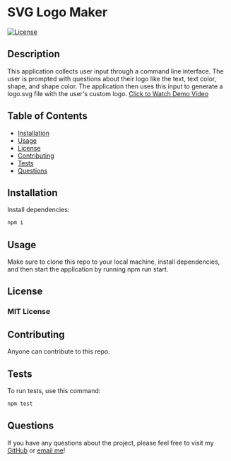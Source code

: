 # SVG Logo Maker 
[![License](https://img.shields.io/badge/License-MIT-yellow.svg)](https://opensource.org/licenses/MIT)

## Description
This application collects user input through a command line interface. The user is prompted with questions about their logo like the text, text color, shape, and shape color. The application then uses this input to generate a logo.svg file with the user's custom logo.
[Click to Watch Demo Video](https://drive.google.com/file/d/1UfU5GnB9JDft123gHIHi1gHt0JdNyCkR/view)

## Table of Contents
- [Installation](#installation)
- [Usage](#usage)
- [License](#license)
- [Contributing](#contributing)
- [Tests](#tests)
- [Questions](#questions)

## Installation
Install dependencies:

```bash
npm i
```

## Usage
Make sure to clone this repo to your local machine, install dependencies, and then start the application by running npm run start.

## License
### MIT License

## Contributing
Anyone can contribute to this repo.

## Tests
To run tests, use this command: 

```bash
npm test
```

## Questions
If you have any questions about the project, please feel free to visit my [GitHub](https://github.com/MichelleBell0) or [email me](mailto:michbesch0@outlook.com)!
